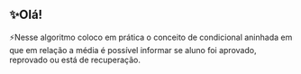 ## ✨Olá!

⚡Nesse algoritmo coloco em prática o conceito de condicional aninhada em que em relação a média é possível informar se aluno foi aprovado, reprovado ou está de recuperação.
